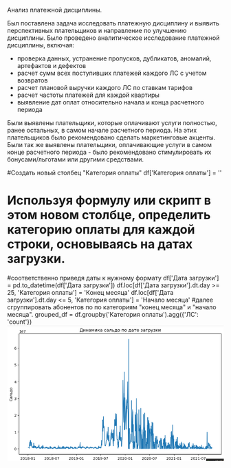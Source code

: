 Анализ платежной дисциплины.

Был поставлена задача исследовать платежную дисциплину и выявить перспективных плательщиков и направление по улучшению дисциплины. 
Было проведено аналитическое исследование платежной дисциплины, включая:
- проверка данных, устранение пропусков, дубликатов, аномалий, артефактов и дефектов
- расчет сумм всех поступивших платежей каждого ЛС с учетом возвратов
- расчет плановой выручки каждого ЛС по ставкам тарифов
- расчет частоты платежей для каждой квартиры
- выявление дат оплат относительно начала и конца расчетного периода
  
Были выявлены плательщики, которые оплачивают услуги полностью, ранее остальных, в самом начале расчетного периода. На этих плательщиков было рекомендовано сделать маркетинговые акценты. Были так же выявлены плательщики, оплачивающие услуги в самом конце расчетного периода - было рекомендовано стимулировать их бонусами/льготами или другими средствами.

#Создать новый столбец "Категория оплаты"
df['Категория оплаты'] = ''
# Используя формулу или скрипт в этом новом столбце, определить категорию оплаты для каждой строки, основываясь на датах загрузки.
#соответственно приведя даты к нужному формату
df['Дата загрузки'] = pd.to_datetime(df['Дата загрузки'])
df.loc[df['Дата загрузки'].dt.day >= 25, 'Категория оплаты'] = 'Конец месяца'
df.loc[df['Дата загрузки'].dt.day <= 5, 'Категория оплаты'] = 'Начало месяца'
#далее сгруппировать абонентов по по категориям "конец месяца" и "начало месяца".
grouped_df = df.groupby('Категория оплаты').agg({'ЛС': 'count'})
![Динамика сальдо по дате загрузки](https://github.com/ecocity-coder/payers/blob/main/2024-02-11_16-55-35.png)

